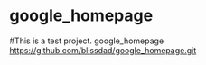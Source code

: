 # google_homepage
#This is a test project.
google_homepage
https://github.com/blissdad/google_homepage.git
